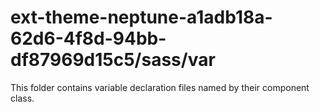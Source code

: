 # ext-theme-neptune-a1adb18a-62d6-4f8d-94bb-df87969d15c5/sass/var

This folder contains variable declaration files named by their component class.
